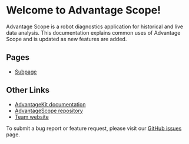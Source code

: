 # Welcome to Advantage Scope!

Advantage Scope is a robot diagnostics application for historical and live data analysis. This documentation explains common uses of Advantage Scope and is updated as new features are added.

## Pages

- [Subpage](/docs/SUBPAGE.md)

## Other Links

- [AdvantageKit documentation](https://github.com/Mechanical-Advantage/AdvantageKit/blob/main/README.md)
- [AdvantageScope repository](https://github.com/Mechanical-Advantage/AdvantageScope/)
- [Team website](https://littletonrobotics.org)

To submit a bug report or feature request, please visit our [GitHub issues](https://github.com/Mechanical-Advantage/AdvantageScope/issues) page.
